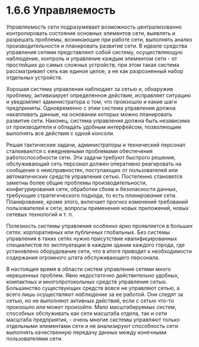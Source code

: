 ﻿# 1.6.6 Управляемость

*Управляемость* сети подразумевает возможность централизованно контролировать состояние основных элементов сети, выявлять и разрешать проблемы, возникающие при работе сети, выполнять анализ производительности и планировать развитие сети. В идеале средства управления сетями представляют собой систему, осуществляющую наблюдение, контроль и управление каждым элементом сети - от простейших до самых сложных устройств, при этом такая система рассматривает сеть как единое целое, а не как разрозненный набор отдельных устройств. 

Хорошая система управления наблюдает за сетью и, обнаружив проблему, активизирует определенное действие, исправляет ситуацию и уведомляет администратора о том, что произошло и какие шаги предприняты. Одновременно с этим система управления должна накапливать данные, на основании которых можно планировать развитие сети. Наконец, система управления должна быть независима от производителя и обладать удобным интерфейсом, позволяющим выполнять все действия с одной консоли. 

Решая тактические задачи, администраторы и технический персонал сталкиваются с ежедневными проблемами обеспечения работоспособности сети. Эти задачи требуют быстрого решения, обслуживающий сеть персонал должен оперативно реагировать на сообщения о неисправностях, поступающих от пользователей или автоматических средств управления сетью. Постепенно становятся заметны более общие проблемы производительности, конфигурирования сети, обработки сбоев и безопасности данных, требующие стратегического подхода, то есть *планирования* сети. Планирование, кроме этого, включает прогноз изменений требований пользователей к сети, вопросы применения новых приложений, новых сетевых технологий и т. п. 

Полезность системы управления особенно ярко проявляется в больших сетях: корпоративных или публичных глобальных. Без системы управления в таких сетях нужно присутствие квалифицированных специалистов по эксплуатации в каждом здании каждого города, где установлено оборудование сети, что в итоге приводит к необходимости содержания огромного штата обслуживающего персонала. 

В настоящее время в области систем управления сетями много нерешенных проблем. Явно недостаточно действительно удобных, компактных и многопротокольных средств управления сетью. Большинство существующих средств вовсе не управляют сетью, а всего лишь осуществляют *наблюдение* за ее работой. Они следят за сетью, но не выполняют активных действий, если с сетью что-то произошло или может произойти. Мало масштабируемых систем, способных обслуживать как сети масштаба отдела, так и сети масштаба предприятия, - очень многие системы управляют только отдельными элементами сети и не анализируют способность сети выполнять качественную передачу данных между конечными пользователями сети. 
